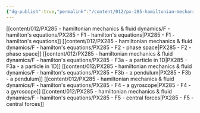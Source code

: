 ```yaml
---
{"dg-publish":true,"permalink":"/content/012/px-285-hamiltonian-mechanics-and-fluid-dynamics/f-hamilton-s-equations/f-hamilton-s-equations/","noteIcon":"1","created":"2024-11-25T10:50:32.000+00:00","updated":"2024-12-23T23:03:35.901+00:00"}
---
```


[[content/012/PX285 - hamiltonian mechanics & fluid dynamics/F - hamilton's equations/PX285 - F1 - hamilton's equations\|PX285 - F1 - hamilton's equations]]
[[content/012/PX285 - hamiltonian mechanics & fluid dynamics/F - hamilton's equations/PX285 - F2 - phase space\|PX285 - F2 - phase space]]
[[content/012/PX285 - hamiltonian mechanics & fluid dynamics/F - hamilton's equations/PX285 - F3a - a particle in 1D\|PX285 - F3a - a particle in 1D]]
[[content/012/PX285 - hamiltonian mechanics & fluid dynamics/F - hamilton's equations/PX285 - F3b - a pendulum\|PX285 - F3b - a pendulum]]
[[content/012/PX285 - hamiltonian mechanics & fluid dynamics/F - hamilton's equations/PX285 - F4 - a gyroscope\|PX285 - F4 - a gyroscope]]
[[content/012/PX285 - hamiltonian mechanics & fluid dynamics/F - hamilton's equations/PX285 - F5 - central forces\|PX285 - F5 - central forces]]